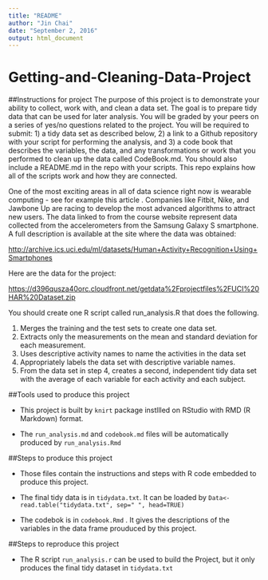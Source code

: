 ```yaml
---
title: "README"
author: "Jin Chai"
date: "September 2, 2016"
output: html_document
---
```

Getting-and-Cleaning-Data-Project
=================================
##Instructions for project
The purpose of this project is to demonstrate your ability to collect, work with, and clean a data set. The goal is to prepare tidy data that can be used for later analysis. You will be graded by your peers on a series of yes/no questions related to the project. You will be required to submit: 1) a tidy data set as described below, 2) a link to a Github repository with your script for performing the analysis, and 3) a code book that describes the variables, the data, and any transformations or work that you performed to clean up the data called CodeBook.md. You should also include a README.md in the repo with your scripts. This repo explains how all of the scripts work and how they are connected. 

One of the most exciting areas in all of data science right now is wearable computing - see for example this article . Companies like Fitbit, Nike, and Jawbone Up are racing to develop the most advanced algorithms to attract new users. The data linked to from the course website represent data collected from the accelerometers from the Samsung Galaxy S smartphone. A full description is available at the site where the data was obtained: 

http://archive.ics.uci.edu/ml/datasets/Human+Activity+Recognition+Using+Smartphones

Here are the data for the project:

https://d396qusza40orc.cloudfront.net/getdata%2Fprojectfiles%2FUCI%20HAR%20Dataset.zip 

You should create one R script called run_analysis.R that does the following. 

1. Merges the training and the test sets to create one data set.
2. Extracts only the measurements on the mean and standard deviation for each measurement. 
3. Uses descriptive activity names to name the activities in the data set
4. Appropriately labels the data set with descriptive variable names.
5. From the data set in step 4, creates a second, independent tidy data set with the average 
   of each variable for each activity and each subject.

##Tools used to produce this project
- This project is built by `knirt` package instllled on RStudio with RMD (R Markdown) format.

- The  `run_analysis.md` and `codebook.md` files will be  automatically  produced by `run_analysis.Rmd` 

##Steps to produce this project

- Those files  contain the instructions and steps with R code embedded  to produce this project.

- The final tidy data is in `tidydata.txt`. It can be loaded by `Data<-read.table("tidydata.txt", sep=" ", head=TRUE)`

- The codebok is in `codebook.Rmd` . It gives the descriptions of the variables in the data frame prouduced by this project.

##Steps to reproduce this project
  
-  The R script `run_analysis.r` can be used  to build the Project, but it only produces the final tidy dataset in `tidydata.txt`

 
